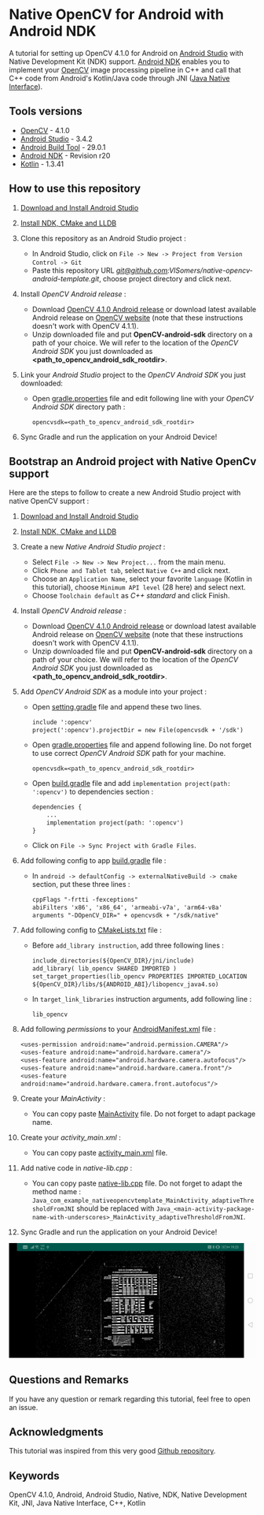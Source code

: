 Native OpenCV for Android with Android NDK
==========================================

A tutorial for setting up OpenCV 4.1.0 for Android on [Android Studio](https://developer.android.com/studio) with Native Development Kit (NDK) support. 
[Android NDK](https://developer.android.com/ndk) enables you to implement your [OpenCV](https://opencv.org) image processing pipeline in C++ and call that C++ code from Android's Kotlin/Java code through JNI ([Java Native Interface](https://en.wikipedia.org/wiki/Java_Native_Interface)). 

Tools versions
--------------

* [OpenCV](https://opencv.org) - 4.1.0
* [Android Studio](https://developer.android.com/studio) - 3.4.2
* [Android Build Tool](https://developer.android.com/about) - 29.0.1
* [Android NDK](https://developer.android.com/ndk/guides) - Revision r20
* [Kotlin](https://kotlinlang.org/docs/reference/) - 1.3.41

How to use this repository
--------------------------

 1. [Download and Install Android Studio](https://developer.android.com/studio)
 
 2. [Install NDK, CMake and LLDB](https://developer.android.com/ndk/guides#download-ndk)
 
 3. Clone this repository as an Android Studio project :
     * In Android Studio, click on `File -> New -> Project from Version Control -> Git`
     * Paste this repository URL *git@github.com:VlSomers/native-opencv-android-template.git*, choose project directory and click next.
     
4. Install *OpenCV Android release* :
    * Download [OpenCV 4.1.0 Android release](https://sourceforge.net/projects/opencvlibrary/files/4.1.0/opencv-4.1.0-android-sdk.zip/download) or download latest available Android release on [OpenCV website](https://opencv.org/releases/) (note that these instructions doesn't work with OpenCV 4.1.1).
    * Unzip downloaded file and put **OpenCV-android-sdk** directory on a path of your choice. We will refer to the location of the *OpenCV Android SDK* you just downloaded as **<path_to_opencv_android_sdk_rootdir>**.
 
5. Link your *Android Studio* project to the *OpenCV Android SDK* you just downloaded:
    * Open [gradle.properties](gradle.properties) file and edit following line with your *OpenCV Android SDK* directory path :
    
          opencvsdk=<path_to_opencv_android_sdk_rootdir>
          
6. Sync Gradle and run the application on your Android Device!

Bootstrap an Android project with Native OpenCv support
-------------------------------------------------------

Here are the steps to follow to create a new Android Studio project with native OpenCV support :

1. [Download and Install Android Studio](https://developer.android.com/studio)

2. [Install NDK, CMake and LLDB](https://developer.android.com/ndk/guides#download-ndk)

3. Create a new *Native Android Studio project* :
    * Select `File -> New -> New Project...` from the main menu.
    * Click `Phone and Tablet tab`, select `Native C++` and click next.
    * Choose an `Application Name`, select your favorite `language` (Kotlin in this tutorial), choose `Minimum API level` (28 here) and select next.
    * Choose `Toolchain default` as *C++ standard* and click Finish.
    
4. Install *OpenCV Android release* :
    * Download [OpenCV 4.1.0 Android release](https://sourceforge.net/projects/opencvlibrary/files/4.1.0/opencv-4.1.0-android-sdk.zip/download) or download latest available Android release on [OpenCV website](https://opencv.org/releases/) (note that these instructions doesn't work with OpenCV 4.1.1).
    * Unzip downloaded file and put **OpenCV-android-sdk** directory on a path of your choice. We will refer to the location of the *OpenCV Android SDK* you just downloaded as **<path_to_opencv_android_sdk_rootdir>**.
    
5. Add *OpenCV Android SDK* as a module into your project :
    * Open [setting.gradle](settings.gradle) file and append these two lines.
    
          include ':opencv'
          project(':opencv').projectDir = new File(opencvsdk + '/sdk')
        
    * Open [gradle.properties](gradle.properties) file and append following line. Do not forget to use correct *OpenCV Android SDK* path for your machine. 
    
          opencvsdk=<path_to_opencv_android_sdk_rootdir>
          
    * Open [build.gradle](app/build.gradle) file and add `implementation project(path: ':opencv')` to dependencies section :
    
          dependencies {
              ...
              implementation project(path: ':opencv')
          }
    
    * Click on `File -> Sync Project with Gradle Files`.
    
6. Add following config to app [build.gradle](app/build.gradle) file :
    * In `android -> defaultConfig -> externalNativeBuild -> cmake` section, put these three lines :
    
          cppFlags "-frtti -fexceptions"
          abiFilters 'x86', 'x86_64', 'armeabi-v7a', 'arm64-v8a'
          arguments "-DOpenCV_DIR=" + opencvsdk + "/sdk/native"
        
7. Add following config to [CMakeLists.txt](app/src/main/cpp/CMakeLists.txt) file :
    * Before `add_library instruction`, add three following lines :
    
          include_directories(${OpenCV_DIR}/jni/include)
          add_library( lib_opencv SHARED IMPORTED )
          set_target_properties(lib_opencv PROPERTIES IMPORTED_LOCATION ${OpenCV_DIR}/libs/${ANDROID_ABI}/libopencv_java4.so)
        
    * In `target_link_libraries` instruction arguments, add following line :
    
          lib_opencv
        
8. Add following *permissions* to your [AndroidManifest.xml](app/src/main/AndroidManifest.xml) file :

       <uses-permission android:name="android.permission.CAMERA"/>
       <uses-feature android:name="android.hardware.camera"/>
       <uses-feature android:name="android.hardware.camera.autofocus"/>
       <uses-feature android:name="android.hardware.camera.front"/>
       <uses-feature android:name="android.hardware.camera.front.autofocus"/>
    
9. Create your *MainActivity* :
    * You can copy paste [MainActivity](/app/src/main/java/com/example/nativeopencvandroidtemplate/MainActivity.kt) file. Do not forget to adapt package name.
    
10. Create your *activity_main.xml* :
    * You can copy paste [activity_main.xml](/app/src/main/res/layout/activity_main.xml) file.
    
11. Add native code in *native-lib.cpp* :
    * You can copy paste [native-lib.cpp](app/src/main/cpp/native-lib.cpp) file. Do not forget to adapt the method name : 
    `Java_com_example_nativeopencvtemplate_MainActivity_adaptiveThresholdFromJNI`
    should be replaced with 
    `Java_<main-activity-package-name-with-underscores>_MainActivity_adaptiveThresholdFromJNI`.
    
12. Sync Gradle and run the application on your Android Device!





![alt text](images/native-opencv-android-template-screenshot.jpg)


Questions and Remarks
-----------------------

If you have any question or remark regarding this tutorial, feel free to open an issue.

Acknowledgments
-------------------

This tutorial was inspired from this very good [Github repository](https://github.com/leadrien/opencv_native_androidstudio).

Keywords
----------
OpenCV 4.1.0, Android, Android Studio, Native, NDK, Native Development Kit, JNI, Java Native Interface, C++, Kotlin